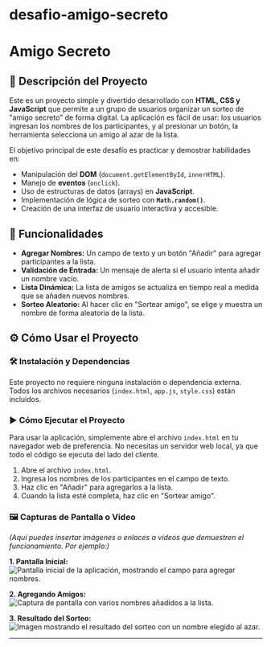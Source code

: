 # desafio-amigo-secreto 
# Amigo Secreto

## 📝 Descripción del Proyecto
Este es un proyecto simple y divertido desarrollado con **HTML, CSS y JavaScript** que permite a un grupo de usuarios organizar un sorteo de "amigo secreto" de forma digital. La aplicación es fácil de usar: los usuarios ingresan los nombres de los participantes, y al presionar un botón, la herramienta selecciona un amigo al azar de la lista.

El objetivo principal de este desafío es practicar y demostrar habilidades en:
-   Manipulación del **DOM** (`document.getElementById`, `innerHTML`).
-   Manejo de **eventos** (`onclick`).
-   Uso de estructuras de datos (arrays) en **JavaScript**.
-   Implementación de lógica de sorteo con **`Math.random()`**.
-   Creación de una interfaz de usuario interactiva y accesible.

## 🚀 Funcionalidades
-   **Agregar Nombres:** Un campo de texto y un botón "Añadir" para agregar participantes a la lista.
-   **Validación de Entrada:** Un mensaje de alerta si el usuario intenta añadir un nombre vacío.
-   **Lista Dinámica:** La lista de amigos se actualiza en tiempo real a medida que se añaden nuevos nombres.
-   **Sorteo Aleatorio:** Al hacer clic en "Sortear amigo", se elige y muestra un nombre de forma aleatoria de la lista.

## ⚙️ Cómo Usar el Proyecto

### 🛠️ Instalación y Dependencias
Este proyecto no requiere ninguna instalación o dependencia externa. Todos los archivos necesarios (`index.html`, `app.js`, `style.css`) están incluidos.

### ▶️ Cómo Ejecutar el Proyecto
Para usar la aplicación, simplemente abre el archivo `index.html` en tu navegador web de preferencia. No necesitas un servidor web local, ya que todo el código se ejecuta del lado del cliente.

1.  Abre el archivo `index.html`.
2.  Ingresa los nombres de los participantes en el campo de texto.
3.  Haz clic en "Añadir" para agregarlos a la lista.
4.  Cuando la lista esté completa, haz clic en "Sortear amigo".

### 🖼️ Capturas de Pantalla o Video
*(Aquí puedes insertar imágenes o enlaces a videos que demuestren el funcionamiento. Por ejemplo:)*

**1. Pantalla Inicial:**
![Pantalla inicial de la aplicación, mostrando el campo para agregar nombres.](assets/screenshot-1.png)

**2. Agregando Amigos:**
![Captura de pantalla con varios nombres añadidos a la lista.](assets/screenshot-2.png)

**3. Resultado del Sorteo:**
![Imagen mostrando el resultado del sorteo con un nombre elegido al azar.](assets/screenshot-3.png)

---

